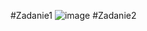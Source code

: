 #Zadanie1
![image](https://github.com/KrystianWasil/Software-engineering/assets/151478479/4828e5fe-85f3-4168-b65b-0c391c92567b)
#Zadanie2

